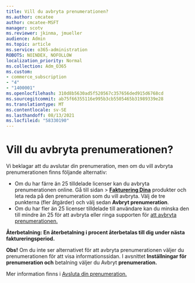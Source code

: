 ```yaml
---
title: Vill du avbryta prenumerationen?
ms.author: cmcatee
author: cmcatee-MSFT
manager: scotv
ms.reviewer: jkinma, jmueller
audience: Admin
ms.topic: article
ms.service: o365-administration
ROBOTS: NOINDEX, NOFOLLOW
localization_priority: Normal
ms.collection: Adm_O365
ms.custom:
- commerce_subscription
- "4"
- "1400001"
ms.openlocfilehash: 310d8b5630ad5f520567c357656ded915d6768cd
ms.sourcegitcommit: ab75f66355116e995b3cb5505465b31989339e28
ms.translationtype: MT
ms.contentlocale: sv-SE
ms.lasthandoff: 08/13/2021
ms.locfileid: "58330190"
---
```

# <a name="canceling-your-subscription"></a>Vill du avbryta prenumerationen?

Vi beklagar att du avslutar din prenumeration, men om du vill avbryta prenumerationen finns följande alternativ:
  
- Om du har färre än 25 tilldelade licenser kan du avbryta prenumerationen online. Gå till  sidan \> **[Fakturering Dina](https://go.microsoft.com/fwlink/p/?linkid=842054)** produkter och leta reda på den prenumeration som du vill avbryta. Välj de tre punkterna (fler åtgärder) och välj sedan **Avbryt prenumeration**.
- Om du har fler än 25 licenser tilldelade till användare kan du minska den till mindre än 25 för att avbryta eller ringa supporten för [att avbryta prenumerationen.](https://docs.microsoft.com/microsoft-365/business-video/get-help-support)
  
**Återbetalning: En återbetalning i procent återbetalas till dig under nästa faktureringsperiod.**

**Obs!** Om du inte ser alternativet för att avbryta prenumerationen väljer du prenumerationen för att visa informationssidan. I avsnittet **Inställningar för prenumeration och** betalning väljer du Avbryt **prenumeration.**

Mer information finns i [Avsluta din prenumeration.](https://docs.microsoft.com/microsoft-365/commerce/subscriptions/cancel-your-subscription)
